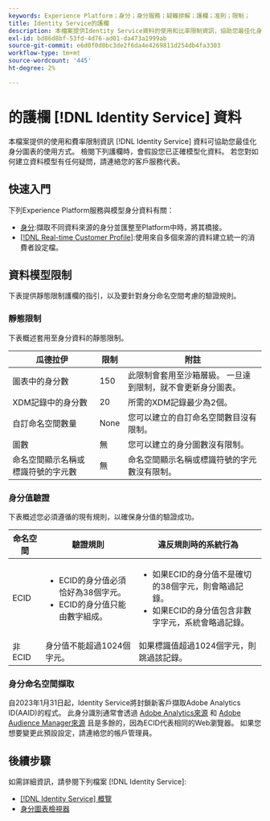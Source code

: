 ```yaml
---
keywords: Experience Platform；身分；身分服務；疑難排解；護欄；准則；限制；
title: Identity Service的護欄
description: 本檔案提供Identity Service資料的使用和比率限制資訊，協助您最佳化身分圖表的使用。
exl-id: bd86d8bf-53fd-4d76-ad01-da473a1999ab
source-git-commit: e6d0f0d0bc3de2f6da4e4269811d254db4fa3303
workflow-type: tm+mt
source-wordcount: '445'
ht-degree: 2%

---
```


# 的護欄 [!DNL Identity Service] 資料

本檔案提供的使用和費率限制資訊 [!DNL Identity Service] 資料可協助您最佳化身分圖表的使用方式。 檢閱下列護欄時，會假設您已正確模型化資料。 若您對如何建立資料模型有任何疑問，請連絡您的客戶服務代表。

## 快速入門

下列Experience Platform服務與模型身分資料有關：

* [身分](home.md):擷取不同資料來源的身分並匯整至Platform中時，將其橋接。
* [[!DNL Real-time Customer Profile]](../profile/home.md):使用來自多個來源的資料建立統一的消費者設定檔。

## 資料模型限制

下表提供靜態限制護欄的指引，以及要針對身分命名空間考慮的驗證規則。

### 靜態限制

下表概述套用至身分資料的靜態限制。

| 瓜德拉伊 | 限制 | 附註 |
| --- | --- | --- |
| 圖表中的身分數 | 150 | 此限制會套用至沙箱層級。 一旦達到限制，就不會更新身分圖表。 |
| XDM記錄中的身分數 | 20 | 所需的XDM記錄最少為2個。 |
| 自訂命名空間數量 | None | 您可以建立的自訂命名空間數目沒有限制。 |
| 圖數 | 無 | 您可以建立的身分圖數沒有限制。 |
| 命名空間顯示名稱或標識符號的字元數 | 無 | 命名空間顯示名稱或標識符號的字元數沒有限制。 |

### 身分值驗證

下表概述您必須遵循的現有規則，以確保身分值的驗證成功。

| 命名空間 | 驗證規則 | 違反規則時的系統行為 |
| --- | --- | --- |
| ECID | <ul><li>ECID的身分值必須恰好為38個字元。</li><li>ECID的身分值只能由數字組成。</li></ul> | <ul><li>如果ECID的身分值不是確切的38個字元，則會略過記錄。</li><li>如果ECID的身分值包含非數字字元，系統會略過記錄。</li></ul> |
| 非ECID | 身分值不能超過1024個字元。 | 如果標識值超過1024個字元，則跳過該記錄。 |

### 身分命名空間擷取

自2023年1月31日起，Identity Service將封鎖新客戶擷取Adobe Analytics ID(AAID)的程式。 此身分識別通常會透過 [Adobe Analytics來源](../sources/connectors/adobe-applications/analytics.md) 和 [Adobe Audience Manager來源](../sources//connectors/adobe-applications/audience-manager.md) 且是多餘的，因為ECID代表相同的Web瀏覽器。 如果您想要變更此預設設定，請連絡您的帳戶管理員。

## 後續步驟

如需詳細資訊，請參閱下列檔案 [!DNL Identity Service]:

* [[!DNL Identity Service] 概覽](home.md)
* [身分圖表檢視器](ui/identity-graph-viewer.md)
